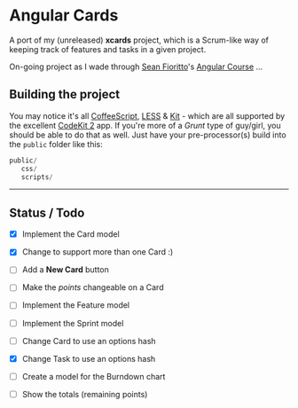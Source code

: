 # Angular Cards

A port of my (unreleased) **xcards** project, which is a Scrum-like way of keeping track of
features and tasks in a given project.

On-going project as I wade through [Sean Fioritto][SF]'s [Angular Course][NGC] ...

## Building the project

You may notice it's all [CoffeeScript][CS], [LESS][LESS] & [Kit][KIT] - which are all supported by the excellent [CodeKit 2][CK] app. If you're more of a *Grunt* type of guy/girl, you should be able to do that as well. Just have your pre-processor(s) build into the `public` folder like this:

```python
public/
   css/
   scripts/
```

* * *

## Status / Todo

- [x] Implement the Card model
- [x] Change to support more than one Card :)
- [ ] Add a **New Card** button
- [ ] Make the *points* changeable on a Card
- [ ] Implement the Feature model
- [ ] Implement the Sprint model
- [ ] Change Card to use an options hash
- [x] Change Task to use an options hash
- [ ] Create a model for the Burndown chart
- [ ] Show the totals (remaining points)


[LESS]: http://lesscss.org
  [CS]: http://coffeescript.org
 [KIT]: http://incident57.com/codekit/help.html#kit
  [CK]: http://incident57.com/codekit/
  [SF]: https://twitter.com/sfioritto
 [NGC]: http://training.planningforaliens.com/angular/
